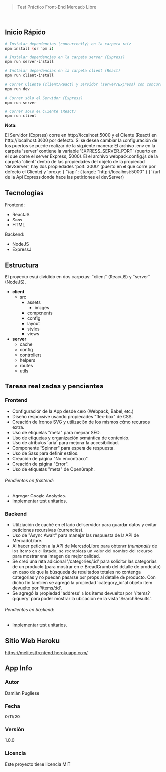 > Test Práctico Front-End Mercado Libre

&nbsp;  

## Inicio Rápido  

``` bash
# Instalar dependencias (concurrently) en la carpeta raíz
npm install (or npm i)

# Instalar dependencias en la carpeta server (Express)
npm run server-install

# Instalar dependencias en la carpeta client (React)
npm run client-install

# Correr Cliente (client/React) y Servidor (server/Express) con concurrently simultáneamente
npm run dev

# Correr sólo el Servidor (Express) 
npm run server

# Correr sólo el Cliente (React) 
npm run client
```

**Nota:**

El Servidor (Express) corre en http://localhost:5000 y el Cliente (React) en http://localhost:3000 por defecto. 
Si se desea cambiar la configuración de los puertos se puede realizar de la siguiente manera:
El archivo .env en la carpeta 'server' contiene la variable 'EXPRESS_SERVER_PORT' (puerto en el que corre el server Express, 5000).
El el archivo webpack.config.js de la carpeta 'client' dentro de las propiedades del objeto de la propiedad 'devServer', hay dos 
propiedades 'port: 3000' (puerto en el que corre por defecto el Cliente) y 'proxy: { "/api": { target: "http://localhost:5000" } }'
(url de la Api Express donde hace las peticiones el devServer)

## Tecnologías
Frontend:
- ReactJS
- Sass
- HTML

Backend:
- NodeJS
- ExpressJ

## Estructura
El proyecto está dividido en dos carpetas: "client" (ReactJS) y "server" (NodeJS).

- **client**
  - src
    - assets
      - images
    - components
    - config
    - layout
    - styles
    - views
- **server**
  - cache
  - config
  - controllers 
  - helpers
  - routes
  - utils 

## Tareas realizadas y pendientes 

### Frontend

* Configuración de la App desde cero (Webpack, Babel, etc.)
* Diseño responsive usando propiedades "flex-box" de CSS.
* Creación de íconos SVG y utilización de los mismos cómo recursos extra.
* Uso de etiquetas "meta" para mejorar SEO.
* Uso de etiquetas y organización semántica de contenido.
* Uso de atributos 'aria' para mejorar la accesibilidad.
* Componente "Spinner" para espera de respuesta.
* Uso de Sass para definir estilos.
* Creación de página "No encontrado".
* Creación de página "Error".
* Uso de etiquetas "meta" de OpenGraph.

###### Pendientes en frontend:

* Agregar Google Analytics.
* Implementar test unitarios.

### Backend

* Utilziación de caché en el lado del servidor para guardar datos y evitar peticiones recursivas (currencies).
* Uso de "Async Await" para manejar las respuesta de la API de MercadoLibre.
* Al hacer petición a la API de MercadoLibre para obtener *thumbnails* de los items en el listado, se reemplaza un valor del nombre del recurso para mostrar una imagen de mejor calidad.
* Se creó una ruta adicional '/categories/:id' para solicitar las categorias de un producto (para mostrar en el BreadCrumb del detalle de prodcuto) en caso de que la búsqueda de resultados totales no contenga categorias y no puedan pasarse por props al detalle de producto. Con dicho fin también se agregó la propiedad 'category_id' al objeto item devuelto por '/items/:id'.
* Se agregó la propiedad 'address' a los items devueltos por '/items?q:query' para poder mostrar la ubicación en la vista 'SearchResults'. 

###### Pendientes en backend:
* Implementar test unitarios. 

## Sitio Web Heroku

https://melitestfrontend.herokuapp.com/

## App Info

### Autor

Damián Pugliese

### Fecha

9/11/20

### Versión

1.0.0

### Licencia

Este proyecto tiene licencia MIT


